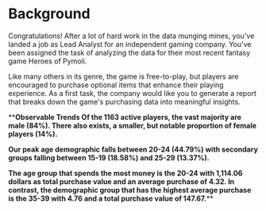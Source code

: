# Background
Congratulations! After a lot of hard work in the data munging mines, you've landed a job as Lead Analyst for an independent gaming company. You've been assigned the task of analyzing the data for their most recent fantasy game Heroes of Pymoli.

Like many others in its genre, the game is free-to-play, but players are encouraged to purchase optional items that enhance their playing experience. As a first task, the company would like you to generate a report that breaks down the game's purchasing data into meaningful insights.

****Observable Trends
Of the 1163 active players, the vast majority are male (84%). There also exists, a smaller, but notable proportion of female players (14%).**

**Our peak age demographic falls between 20-24 (44.79%) with secondary groups falling between 15-19 (18.58%) and 25-29 (13.37%).**

**The age group that spends the most money is the 20-24 with 1,114.06 dollars as total purchase value and an average purchase of 4.32. In contrast, the demographic group that has the highest average purchase is the 35-39 with 4.76 and a total purchase value of 147.67.****
